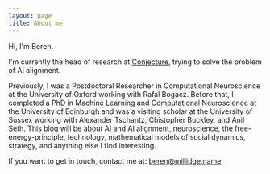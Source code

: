 ```yaml
---
layout: page
title: About me
---
```

Hi, I'm Beren.

I'm currently the head of research at [Conjecture](https://conjecture.dev), trying to solve the problem of AI alignment. 

Previously, I was a Postdoctoral Researcher in Computational Neuroscience at the University of Oxford working with Rafal Bogacz. Before that, I completed a PhD in Machine Learning and Computational Neuroscience at the University of Edinburgh and was a visiting scholar at the University of Sussex working with Alexander Tschantz, Chistopher Buckley, and Anil Seth. This blog will be about AI and AI alignment,
neuroscience, the free-energy-principle, technology, mathematical models of social dynamics, strategy, and anything else I find interesting.

If you want to get in touch, contact me at: beren@millidge.name
